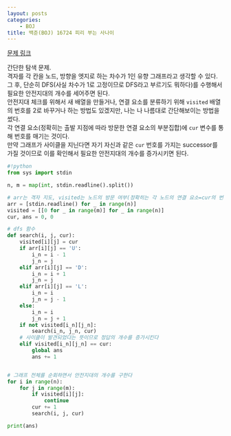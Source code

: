 ```yaml
---
layout: posts
categories:
    - BOJ
title: 백준(BOJ) 16724 피리 부는 사나이
---
```


[문제 링크](https://www.acmicpc.net/problem/16724)

간단한 탐색 문제.  
격자를 각 칸을 노드, 방향을 엣지로 하는 차수가 1인 유향 그래프라고 생각할 수 있다.  
그 후, 단순히 DFS(사실 차수가 1로 고정이므로 DFS라고 부르기도 뭐하다)를 수행해서 필요한 안전지대의 개수를 세어주면 된다.  
안전지대 체크를 위해서 새 배열을 만들거나, 연결 요소를 분류하기 위해 `visited` 배열의 번호를 2로 바꾸거나 하는 방법도 있겠지만, 
나는 나 나름대로 간단해보이는 방법을 썼다.  
각 연결 요소(정확히는 출발 지점에 따라 방문한 연결 요소의 부분집합)에 `cur` 변수를 통해 번호를 매기는 것이다.  
만약 그래프가 사이클을 지닌다면 자기 자신과 같은 `cur` 번호를 가지는 successor를 가질 것이므로 이를 확인해서 필요한 안전지대의 개수를 증가시키면 된다.

```python
#!python
from sys import stdin

n, m = map(int, stdin.readline().split())

# arr는 격자 지도, visited는 노드의 방문 여부(정확히는 각 노드의 연결 요소=cur의 번호), cur는 연결 요소의 번호, ans는 총 안전지대의 개수
arr = [stdin.readline() for _ in range(n)]
visited = [[0 for _ in range(m)] for _ in range(n)]
cur, ans = 0, 0

# dfs 함수
def search(i, j, cur):
    visited[i][j] = cur
    if arr[i][j] == 'U':
        i_n = i - 1
        j_n = j
    elif arr[i][j] == 'D':
        i_n = i + 1
        j_n = j
    elif arr[i][j] == 'L':
        i_n = i
        j_n = j - 1
    else:
        i_n = i
        j_n = j + 1
    if not visited[i_n][j_n]:
        search(i_n, j_n, cur)
    # 사이클이 발견되었다는 뜻이므로 정답의 개수를 증가시킨다
    elif visited[i_n][j_n] == cur:
        global ans
        ans += 1


# 그래프 전체를 순회하면서 안전지대의 개수를 구한다
for i in range(n):
    for j in range(m):
        if visited[i][j]:
            continue
        cur += 1
        search(i, j, cur)

print(ans)
```
